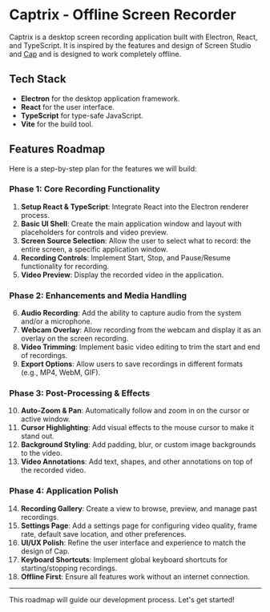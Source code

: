 # Captrix - Offline Screen Recorder

Captrix is a desktop screen recording application built with Electron, React, and TypeScript. It is inspired by the features and design of Screen Studio and [Cap](https://github.com/CapSoftware/Cap) and is designed to work completely offline.

## Tech Stack

- **Electron** for the desktop application framework.
- **React** for the user interface.
- **TypeScript** for type-safe JavaScript.
- **Vite** for the build tool.

## Features Roadmap

Here is a step-by-step plan for the features we will build:

### Phase 1: Core Recording Functionality

1.  **Setup React & TypeScript**: Integrate React into the Electron renderer process.
2.  **Basic UI Shell**: Create the main application window and layout with placeholders for controls and video preview.
3.  **Screen Source Selection**: Allow the user to select what to record: the entire screen, a specific application window.
4.  **Recording Controls**: Implement Start, Stop, and Pause/Resume functionality for recording.
5.  **Video Preview**: Display the recorded video in the application.

### Phase 2: Enhancements and Media Handling

6.  **Audio Recording**: Add the ability to capture audio from the system and/or a microphone.
7.  **Webcam Overlay**: Allow recording from the webcam and display it as an overlay on the screen recording.
8.  **Video Trimming**: Implement basic video editing to trim the start and end of recordings.
9.  **Export Options**: Allow users to save recordings in different formats (e.g., MP4, WebM, GIF).

### Phase 3: Post-Processing & Effects

10. **Auto-Zoom & Pan**: Automatically follow and zoom in on the cursor or active window.
11. **Cursor Highlighting**: Add visual effects to the mouse cursor to make it stand out.
12. **Background Styling**: Add padding, blur, or custom image backgrounds to the video.
13. **Video Annotations**: Add text, shapes, and other annotations on top of the recorded video.

### Phase 4: Application Polish

14. **Recording Gallery**: Create a view to browse, preview, and manage past recordings.
15. **Settings Page**: Add a settings page for configuring video quality, frame rate, default save location, and other preferences.
16. **UI/UX Polish**: Refine the user interface and experience to match the design of Cap.
17. **Keyboard Shortcuts**: Implement global keyboard shortcuts for starting/stopping recordings.
18. **Offline First**: Ensure all features work without an internet connection.

---

This roadmap will guide our development process. Let's get started!
